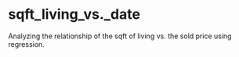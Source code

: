 # sqft_living_vs._date
Analyzing the relationship of the sqft of living vs. the sold price using regression.
